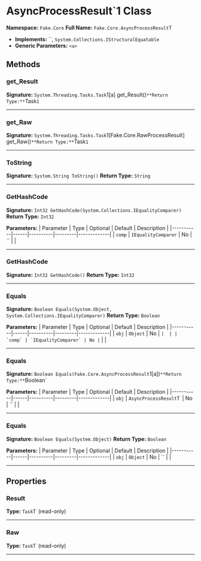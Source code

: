 # AsyncProcessResult`1 Class

**Namespace:** `Fake.Core`
**Full Name:** `Fake.Core.AsyncProcessResult`1`
- **Implements:** ``, `System.Collections.IStructuralEquatable`
- **Generic Parameters:** `<a>`

## Methods

### get_Result

**Signature:** `System.Threading.Tasks.Task`1[a] get_Result()`
**Return Type:** `Task`1`

---

### get_Raw

**Signature:** `System.Threading.Tasks.Task`1[Fake.Core.RawProcessResult] get_Raw()`
**Return Type:** `Task`1`

---

### ToString

**Signature:** `System.String ToString()`
**Return Type:** `String`

---

### GetHashCode

**Signature:** `Int32 GetHashCode(System.Collections.IEqualityComparer)`
**Return Type:** `Int32`

**Parameters:**
| Parameter | Type | Optional | Default | Description |
|-----------|------|----------|---------|-------------|
| `comp` | `IEqualityComparer` | No | `` |  |

---

### GetHashCode

**Signature:** `Int32 GetHashCode()`
**Return Type:** `Int32`

---

### Equals

**Signature:** `Boolean Equals(System.Object, System.Collections.IEqualityComparer)`
**Return Type:** `Boolean`

**Parameters:**
| Parameter | Type | Optional | Default | Description |
|-----------|------|----------|---------|-------------|
| `obj` | `Object` | No | `` |  |
| `comp` | `IEqualityComparer` | No | `` |  |

---

### Equals

**Signature:** `Boolean Equals(Fake.Core.AsyncProcessResult`1[a])`
**Return Type:** `Boolean`

**Parameters:**
| Parameter | Type | Optional | Default | Description |
|-----------|------|----------|---------|-------------|
| `obj` | `AsyncProcessResult`1` | No | `` |  |

---

### Equals

**Signature:** `Boolean Equals(System.Object)`
**Return Type:** `Boolean`

**Parameters:**
| Parameter | Type | Optional | Default | Description |
|-----------|------|----------|---------|-------------|
| `obj` | `Object` | No | `` |  |

---

## Properties

### Result

**Type:** `Task`1` (read-only)

---

### Raw

**Type:** `Task`1` (read-only)

---